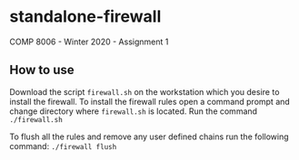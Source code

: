 # standalone-firewall
COMP 8006 - Winter 2020 - Assignment 1

## How to use
Download the script `firewall.sh` on the workstation which you desire to install the firewall.
To install the firewall rules open a command prompt and change directory where `firewall.sh` is located.
Run the command `./firewall.sh` 

To flush all the rules and remove any user defined chains run the following command:
`./firewall flush`